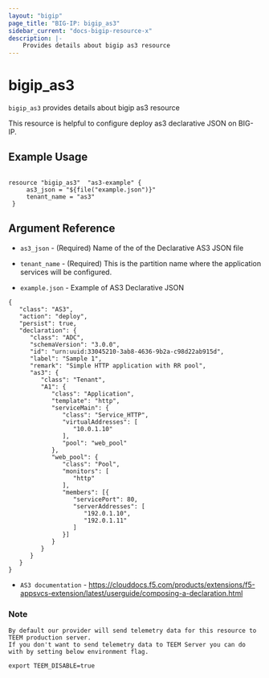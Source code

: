 ```yaml
---
layout: "bigip"
page_title: "BIG-IP: bigip_as3"
sidebar_current: "docs-bigip-resource-x"
description: |-
    Provides details about bigip as3 resource
---
```


# bigip_as3

`bigip_as3` provides details about bigip as3 resource

This resource is helpful to configure deploy as3 declarative JSON on BIG-IP.

## Example Usage


```hcl

resource "bigip_as3"  "as3-example" {
     as3_json = "${file("example.json")}" 
     tenant_name = "as3"
 }

```  

## Argument Reference


* `as3_json` - (Required) Name of the of the Declarative AS3 JSON file

* `tenant_name` - (Required) This is the partition name where the application services will be configured.    

* `example.json` - Example of AS3 Declarative JSON 

```hcl
{
   "class": "AS3",
   "action": "deploy",
   "persist": true,
   "declaration": {
      "class": "ADC",
      "schemaVersion": "3.0.0",
      "id": "urn:uuid:33045210-3ab8-4636-9b2a-c98d22ab915d",
      "label": "Sample 1",
      "remark": "Simple HTTP application with RR pool",
      "as3": {
         "class": "Tenant",
         "A1": {
            "class": "Application",
            "template": "http",
            "serviceMain": {
               "class": "Service_HTTP",
               "virtualAddresses": [
                  "10.0.1.10"
               ],
               "pool": "web_pool"
            },
            "web_pool": {
               "class": "Pool",
               "monitors": [
                  "http"
               ],
               "members": [{
                  "servicePort": 80,
                  "serverAddresses": [
                     "192.0.1.10",
                     "192.0.1.11"
                  ]
               }]
            }
         }
      }
   }
}
``` 
* `AS3 documentation` - https://clouddocs.f5.com/products/extensions/f5-appsvcs-extension/latest/userguide/composing-a-declaration.html


### Note

```
By default our provider will send telemetry data for this resource to TEEM production server.
If you don't want to send telemetry data to TEEM Server you can do with by setting below environment flag.

export TEEM_DISABLE=true

```
